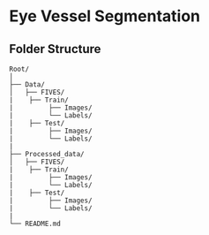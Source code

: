# Eye Vessel Segmentation

## Folder Structure

```plaintext
Root/
│
├── Data/
│   ├── FIVES/
|	 ├── Train/
|	      ├── Images/
|	      └── Labels/
|	 ├── Test/
|	      ├── Images/
|	      └── Labels/
|
├── Processed_data/
│   ├── FIVES/
|	 ├── Train/
|	      ├── Images/
|	      └── Labels/
|	 ├── Test/
|	      ├── Images/
|	      └── Labels/
|
└── README.md
